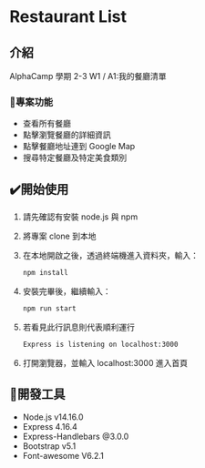 # Restaurant List

## 介紹

AlphaCamp 學期 2-3 W1 / A1:我的餐廳清單 

### 🎯專案功能

- 查看所有餐廳
- 點擊瀏覽餐廳的詳細資訊
- 點擊餐廳地址連到 Google Map
- 搜尋特定餐廳及特定美食類別

## ✔️開始使用

1. 請先確認有安裝 node.js 與 npm
2. 將專案 clone 到本地
3. 在本地開啟之後，透過終端機進入資料夾，輸入：

   ```bash
   npm install
   ```

4. 安裝完畢後，繼續輸入：

   ```bash
   npm run start
   ```

5. 若看見此行訊息則代表順利運行

   ```bash
   Express is listening on localhost:3000
   ```

6. 打開瀏覽器，並輸入 localhost:3000 進入首頁

## 📌開發工具

- Node.js v14.16.0
- Express 4.16.4
- Express-Handlebars @3.0.0
- Bootstrap v5.1
- Font-awesome V6.2.1

